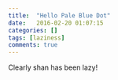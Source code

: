 ```yaml
---
title:  "Hello Pale Blue Dot"
date:   2016-02-20 01:07:15
categories: []
tags: [laziness]
comments: true
---
```

Clearly shan has been lazy!